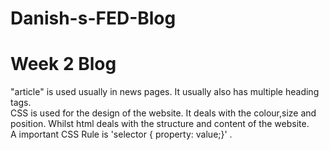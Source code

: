 # Danish-s-FED-Blog
<!DOCTYPE html>
<html>
    <head>
    </head>
    <body>
        <h1>Week 2 Blog</h1>
        <p>
            "article" is used usually in news pages. It usually also has multiple heading tags.
            <br>
            CSS is used for the design of the website. It deals with the colour,size and position. Whilst html deals with the structure and content of the website.
            <br>
            A important CSS Rule is 'selector { property: value;}' .
        </p>
    </body>

</html>
